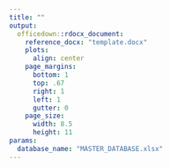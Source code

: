 ```yaml
---
title: ""
output: 
  officedown::rdocx_document:
    reference_docx: "template.docx"
    plots:
      align: center
    page_margins: 
      bottom: 1
      top: .67
      right: 1
      left: 1
      gutter: 0
    page_size:
      width: 8.5
      height: 11
params: 
  database_name: "MASTER_DATABASE.xlsx"
---
```




































